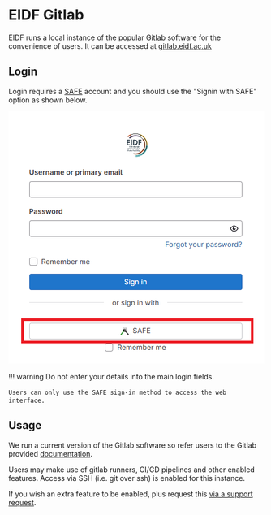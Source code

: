 # EIDF Gitlab

EIDF runs a local instance of the popular [Gitlab](https://about.gitlab.com) software for the convenience of users. It can be accessed at [gitlab.eidf.ac.uk](https://gitlab.eidf.ac.uk)

## Login

Login requires a [SAFE](https://safe.epcc.ed.ac.uk) account and you should use the "Signin with SAFE" option as shown below.

![Gitlab Login Page](../../images/gitlab_signin.png)

!!! warning
    Do not enter your details into the main login fields.

    Users can only use the SAFE sign-in method to access the web interface.

## Usage

We run a current version of the Gitlab software so refer users to the Gitlab provided [documentation](https://docs.gitlab.com/ee/).

Users may make use of gitlab runners, CI/CD pipelines and other enabled features. Access via SSH (i.e. git over ssh) is enabled for this instance.

If you wish an extra feature to be enabled, plus request this [via a support request](https://portal.eidf.ac.uk/queries/submit).

